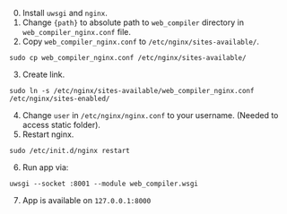 0. Install `uwsgi` and `nginx`.
1. Change `{path}` to absolute path to `web_compiler` directory in `web_compiler_nginx.conf` file.
2. Copy `web_compiler_nginx.conf` to `/etc/nginx/sites-available/`.
```
sudo cp web_compiler_nginx.conf /etc/nginx/sites-available/
```
3. Create link.
```
sudo ln -s /etc/nginx/sites-available/web_compiler_nginx.conf /etc/nginx/sites-enabled/
```
4. Change `user` in `/etc/nginx/nginx.conf` to your username. (Needed to access static folder).
5. Restart nginx.
```
sudo /etc/init.d/nginx restart
```
6. Run app via:
```
uwsgi --socket :8001 --module web_compiler.wsgi
```
7. App is available on `127.0.0.1:8000`